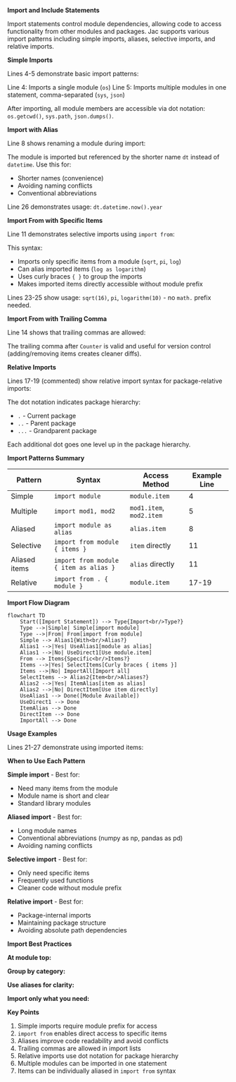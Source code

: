 **Import and Include Statements**

Import statements control module dependencies, allowing code to access functionality from other modules and packages. Jac supports various import patterns including simple imports, aliases, selective imports, and relative imports.

**Simple Imports**

Lines 4-5 demonstrate basic import patterns:


Line 4: Imports a single module (`os`)
Line 5: Imports multiple modules in one statement, comma-separated (`sys`, `json`)

After importing, all module members are accessible via dot notation: `os.getcwd()`, `sys.path`, `json.dumps()`.

**Import with Alias**

Line 8 shows renaming a module during import:


The module is imported but referenced by the shorter name `dt` instead of `datetime`. Use this for:
- Shorter names (convenience)
- Avoiding naming conflicts
- Conventional abbreviations

Line 26 demonstrates usage: `dt.datetime.now().year`

**Import From with Specific Items**

Line 11 demonstrates selective imports using `import from`:


This syntax:
- Imports only specific items from a module (`sqrt`, `pi`, `log`)
- Can alias imported items (`log as logarithm`)
- Uses curly braces `{ }` to group the imports
- Makes imported items directly accessible without module prefix

Lines 23-25 show usage: `sqrt(16)`, `pi`, `logarithm(10)` - no `math.` prefix needed.

**Import From with Trailing Comma**

Line 14 shows that trailing commas are allowed:


The trailing comma after `Counter` is valid and useful for version control (adding/removing items creates cleaner diffs).

**Relative Imports**

Lines 17-19 (commented) show relative import syntax for package-relative imports:


The dot notation indicates package hierarchy:
- `.` - Current package
- `..` - Parent package
- `...` - Grandparent package

Each additional dot goes one level up in the package hierarchy.

**Import Patterns Summary**

| Pattern | Syntax | Access Method | Example Line |
|---------|--------|---------------|--------------|
| Simple | `import module` | `module.item` | 4 |
| Multiple | `import mod1, mod2` | `mod1.item`, `mod2.item` | 5 |
| Aliased | `import module as alias` | `alias.item` | 8 |
| Selective | `import from module { items }` | `item` directly | 11 |
| Aliased items | `import from module { item as alias }` | `alias` directly | 11 |
| Relative | `import from . { module }` | `module.item` | 17-19 |

**Import Flow Diagram**

```mermaid
flowchart TD
    Start([Import Statement]) --> Type{Import<br/>Type?}
    Type -->|Simple| Simple[import module]
    Type -->|From| From[import from module]
    Simple --> Alias1{With<br/>Alias?}
    Alias1 -->|Yes| UseAlias1[module as alias]
    Alias1 -->|No| UseDirect1[Use module.item]
    From --> Items{Specific<br/>Items?}
    Items -->|Yes| SelectItems[Curly braces { items }]
    Items -->|No| ImportAll[Import all]
    SelectItems --> Alias2{Item<br/>Aliases?}
    Alias2 -->|Yes| ItemAlias[item as alias]
    Alias2 -->|No| DirectItem[Use item directly]
    UseAlias1 --> Done([Module Available])
    UseDirect1 --> Done
    ItemAlias --> Done
    DirectItem --> Done
    ImportAll --> Done
```

**Usage Examples**

Lines 21-27 demonstrate using imported items:


**When to Use Each Pattern**

**Simple import** - Best for:
- Need many items from the module
- Module name is short and clear
- Standard library modules

**Aliased import** - Best for:
- Long module names
- Conventional abbreviations (numpy as np, pandas as pd)
- Avoiding naming conflicts

**Selective import** - Best for:
- Only need specific items
- Frequently used functions
- Cleaner code without module prefix

**Relative import** - Best for:
- Package-internal imports
- Maintaining package structure
- Avoiding absolute path dependencies

**Import Best Practices**

**At module top:**

**Group by category:**

**Use aliases for clarity:**

**Import only what you need:**

**Key Points**

1. Simple imports require module prefix for access
2. `import from` enables direct access to specific items
3. Aliases improve code readability and avoid conflicts
4. Trailing commas are allowed in import lists
5. Relative imports use dot notation for package hierarchy
6. Multiple modules can be imported in one statement
7. Items can be individually aliased in `import from` syntax
